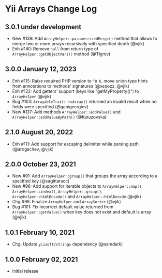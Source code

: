 # Yii Arrays Change Log

## 3.0.1 under development

- New #139: Add `ArrayHelper::parametrizedMerge()` method that allows to merge two or more arrays recursively with
  specified depth (@vjik)
- Enh #140: Remove `null` from return type of `ArrayHelper::getObjectVars()` method (@Tigrov) 

## 3.0.0 January 12, 2023

- Enh #115: Raise required PHP version to `^8.0`, move union type hints from annotations
  to methods' signatures (@xepozz, @vjik)
- Enh #122: Add getters' support (keys like "getMyProperty()") to `ArrayHelper` (@vjik)
- Bug #103: `ArrayableTrait::toArray()` returned an invalid result when no fields were specified (@ganigeorgiev)
- New #137: Add methods `ArrayHelper::addValue()` and `ArrayHelper::addValueByPath()` (@Kutuzovska)

## 2.1.0 August 20, 2022

- Enh #111: Add support for escaping delimiter while parsing path (@arogachev, @vjik)

## 2.0.0 October 23, 2021

- New #91: Add `ArrayHelper::group()` that groups the array according to a specified key (@sagittaracc)
- New #96: Add support for iterable objects to `ArrayHelper::map()`, `ArrayHelper::index()`, `ArrayHelper::group()`,
  `ArrayHelper::htmlEncode()` and `ArrayHelper::htmlDecode` (@vjik)
- Chg #99: Finalize `ArrayHelper` and `ArraySorter` (@vjik)
- Bug #101: Fix incorrect default value returned from `ArrayHelper::getValue()` when key does not exist and
  default is array (@vjik)

## 1.0.1 February 10, 2021

- Chg: Update `yiisoft/strings` dependency (@samdark)

## 1.0.0 February 02, 2021

- Initial release

